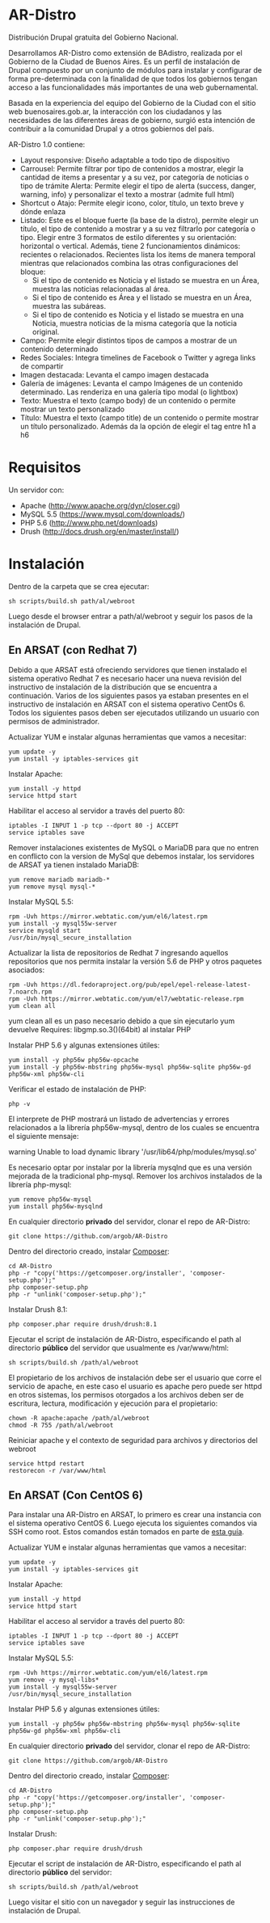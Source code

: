 # AR-Distro

Distribución Drupal gratuita del Gobierno Nacional.

Desarrollamos AR-Distro como extensión de BAdistro, realizada por el Gobierno de la Ciudad de Buenos Aires. Es un perfil de instalación de Drupal compuesto por un conjunto de módulos para instalar y configurar de forma pre-determinada con la finalidad de que todos los gobiernos tengan acceso a las funcionalidades más importantes de una web gubernamental. 

Basada en la experiencia del equipo del Gobierno de la Ciudad con el sitio web buenosaires.gob.ar, la interacción con los ciudadanos y las necesidades de las diferentes áreas de gobierno, surgió esta intención de contribuir a la comunidad Drupal y a otros gobiernos del país.

AR-Distro 1.0 contiene:

* Layout responsive: Diseño adaptable a todo tipo de dispositivo
* Carrousel: Permite filtrar por tipo de contenidos a mostrar, elegir la cantidad de items a presentar y a su vez, por categoría de noticias o tipo de trámite
Alerta: Permite elegir el tipo de alerta (success, danger, warning, info) y personalizar el texto a mostrar (admite full html)
* Shortcut o Atajo: Permite elegir icono, color, título, un texto breve y dónde enlaza
* Listado: Este es el bloque fuerte (la base de la distro), permite elegir un título, el tipo de contenido a mostrar y a su vez filtrarlo por categoría o tipo. Elegir entre 3 formatos de estilo diferentes y su orientación: horizontal o vertical. Además, tiene 2 funcionamientos dinámicos: recientes o relacionados. Recientes lista los items de manera temporal mientras que relacionados combina las otras configuraciones del bloque:
  * Si el tipo de contenido es Noticia y el listado se muestra en un Área, muestra las noticias relacionadas al área.
  * Si el tipo de contenido es Área y el listado se muestra en un Área, muestra las subáreas.
  * Si el tipo de contenido es Noticia y el listado se muestra en una Noticia, muestra noticias de la misma categoría que la noticia original.
* Campo: Permite elegir distintos tipos de campos a mostrar de un contenido determinado
* Redes Sociales: Integra timelines de Facebook o Twitter y agrega links de compartir
* Imagen destacada: Levanta el campo imagen destacada
* Galería de imágenes: Levanta el campo Imágenes de un contenido determinado. Las renderiza en una galería tipo modal (o lightbox)
* Texto: Muestra el texto (campo body) de un contenido o permite mostrar un texto personalizado
* Título: Muestra el texto (campo title) de un contenido o permite mostrar un título personalizado. Además da la opción de elegir el tag entre h1 a h6

# Requisitos

Un servidor con:

* Apache (http://www.apache.org/dyn/closer.cgi)
* MySQL 5.5 (https://www.mysql.com/downloads/)
* PHP 5.6 (http://www.php.net/downloads)
* Drush (http://docs.drush.org/en/master/install/)

# Instalación

Dentro de la carpeta que se crea ejecutar:

    sh scripts/build.sh path/al/webroot

Luego desde el browser entrar a path/al/webroot y seguir los pasos de la instalación de Drupal.

## En ARSAT (con Redhat 7)

Debido a que ARSAT está ofreciendo servidores que tienen instalado el sistema operativo Redhat 7 es necesario hacer una nueva revisión del instructivo de instalación de la distribución que se encuentra a continuación. Varios de los siguientes pasos ya estaban presentes en el instructivo de instalación en ARSAT con el sistema operativo CentOs 6. Todos los siguientes pasos deben ser ejecutados utilizando un usuario con permisos de administrador. 

Actualizar YUM e instalar algunas herramientas que vamos a necesitar:

    yum update -y
    yum install -y iptables-services git

Instalar Apache:

    yum install -y httpd
    service httpd start

Habilitar el acceso al servidor a través del puerto 80:

    iptables -I INPUT 1 -p tcp --dport 80 -j ACCEPT
    service iptables save

Remover instalaciones existentes de MySQL o MariaDB para que no entren en conflicto con la version de MySql que debemos instalar, los servidores de ARSAT ya tienen instalado MariaDB:

    yum remove mariadb mariadb-*
    yum remove mysql mysql-*

Instalar MySQL 5.5:

    rpm -Uvh https://mirror.webtatic.com/yum/el6/latest.rpm
    yum install -y mysql55w-server
    service mysqld start
    /usr/bin/mysql_secure_installation

Actualizar la lista de repositorios de Redhat 7 ingresando aquellos repositorios que nos permita instalar la versión 5.6 de PHP y otros paquetes asociados:

    rpm -Uvh https://dl.fedoraproject.org/pub/epel/epel-release-latest-7.noarch.rpm
    rpm -Uvh https://mirror.webtatic.com/yum/el7/webtatic-release.rpm
    yum clean all

yum clean all es un paso necesario debido a que sin ejecutarlo yum devuelve Requires: libgmp.so.3()(64bit) al instalar PHP

Instalar PHP 5.6 y algunas extensiones útiles:

    yum install -y php56w php56w-opcache
    yum install -y php56w-mbstring php56w-mysql php56w-sqlite php56w-gd php56w-xml php56w-cli

Verificar el estado de instalación de PHP:

    php -v

El interprete de PHP mostrará un listado de advertencias y errores relacionados a la librería php56w-mysql, dentro de los cuales se encuentra el siguiente mensaje:

warning Unable to load dynamic library '/usr/lib64/php/modules/mysql.so'

Es necesario optar por instalar por la librería mysqlnd que es una versión mejorada de la tradicional php-mysql. Remover los archivos instalados de la librería php-mysql:

    yum remove php56w-mysql
    yum install php56w-mysqlnd

En cualquier directorio **privado** del servidor, clonar el repo de AR-Distro:

    git clone https://github.com/argob/AR-Distro

Dentro del directorio creado, instalar [Composer](https://getcomposer.org/download/):

    cd AR-Distro
    php -r "copy('https://getcomposer.org/installer', 'composer-setup.php');"
    php composer-setup.php
    php -r "unlink('composer-setup.php');"

Instalar Drush 8.1:

    php composer.phar require drush/drush:8.1

Ejecutar el script de instalación de AR-Distro, especificando el path al directorio **público** del servidor que usualmente es  /var/www/html:

    sh scripts/build.sh /path/al/webroot

El propietario de los archivos de instalación debe ser el usuario que corre el servicio de apache, en este caso el usuario es apache pero puede ser httpd en otros sistemas, los permisos otorgados a los archivos deben ser de escritura, lectura, modificación y ejecución para el propietario:

    chown -R apache:apache /path/al/webroot
    chmod -R 755 /path/al/webroot

Reiniciar apache y el contexto de seguridad para archivos y directorios del webroot

    service httpd restart
    restorecon -r /var/www/html

## En ARSAT (Con CentOS 6)

Para instalar una AR-Distro en ARSAT, lo primero es crear una instancia con el sistema operativo CentOS 6. Luego ejecuta los siguientes comandos via SSH como root. Estos comandos están tomados en parte de [esta guía](https://extravm.com/billing/knowledgebase/34/Install-LAMP-on-CentOS-6-MySQL-55-PHP-56.html).

Actualizar YUM e instalar algunas herramientas que vamos a necesitar:

    yum update -y
    yum install -y iptables-services git

Instalar Apache:

    yum install -y httpd
    service httpd start

Habilitar el acceso al servidor a través del puerto 80:

    iptables -I INPUT 1 -p tcp --dport 80 -j ACCEPT
    service iptables save

Instalar MySQL 5.5:

    rpm -Uvh https://mirror.webtatic.com/yum/el6/latest.rpm
    yum remove -y mysql-libs*
    yum install -y mysql55w-server
    /usr/bin/mysql_secure_installation

Instalar PHP 5.6 y algunas extensiones útiles:

    yum install -y php56w php56w-mbstring php56w-mysql php56w-sqlite php56w-gd php56w-xml php56w-cli

En cualquier directorio **privado** del servidor, clonar el repo de AR-Distro:

    git clone https://github.com/argob/AR-Distro

Dentro del directorio creado, instalar [Composer](https://getcomposer.org/download/):

    cd AR-Distro
    php -r "copy('https://getcomposer.org/installer', 'composer-setup.php');"
    php composer-setup.php
    php -r "unlink('composer-setup.php');"

Instalar Drush:

    php composer.phar require drush/drush

Ejecutar el script de instalación de AR-Distro, especificando el path al directorio **público** del servidor:

    sh scripts/build.sh /path/al/webroot

Luego visitar el sitio con un navegador y seguir las instrucciones de instalación de Drupal.

